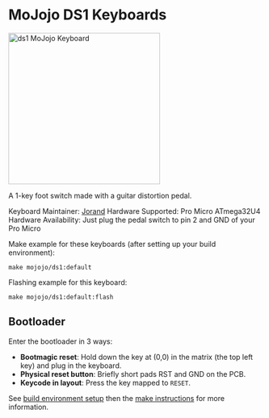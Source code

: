 # MoJojo DS1 Keyboards

<img alt="ds1 MoJojo Keyboard" src="https://static.roland.com/assets/images/products/gallery/ds1_D_gal.jpg" width="300">

A 1-key foot switch made with a guitar distortion pedal.

Keyboard Maintainer: [Jorand](https://github.com/Jorand)
Hardware Supported: Pro Micro ATmega32U4
Hardware Availability: Just plug the pedal switch to pin 2 and GND of your Pro Micro

Make example for these keyboards (after setting up your build environment):

    make mojojo/ds1:default

Flashing example for this keyboard:
    
    make mojojo/ds1:default:flash

## Bootloader

Enter the bootloader in 3 ways:

* **Bootmagic reset**: Hold down the key at (0,0) in the matrix (the top left key) and plug in the keyboard.
* **Physical reset button**: Briefly short pads RST and GND on the PCB.
* **Keycode in layout**: Press the key mapped to `RESET`.

See [build environment setup](https://docs.qmk.fm/install-build-tools) then the [make instructions](https://docs.qmk.fm/build-compile-instructions) for more information.